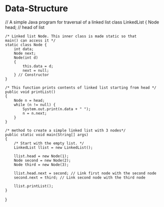 # Data-Structure
// A simple Java program for traversal of a linked list
class LinkedList {
	Node head; // head of list

	/* Linked list Node. This inner class is made static so that
	main() can access it */
	static class Node {
		int data;
		Node next;
		Node(int d)
		{
			this.data = d;
			next = null;
		} // Constructor
	}

	/* This function prints contents of linked list starting from head */
	public void printList()
	{
		Node n = head;
		while (n != null) {
			System.out.print(n.data + " ");
			n = n.next;
		}
	}

	/* method to create a simple linked list with 3 nodes*/
	public static void main(String[] args)
	{
		/* Start with the empty list. */
		LinkedList llist = new LinkedList();

		llist.head = new Node(1);
		Node second = new Node(2);
		Node third = new Node(3);

		llist.head.next = second; // Link first node with the second node
		second.next = third; // Link second node with the third node

		llist.printList();
	}
}
